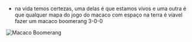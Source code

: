 - na vida temos certezas, uma delas é que estamos vivos e uma outra é que qualquer mapa do jogo do macaco com espaço na terra é viavel fazer um macaco boomerang 3-0-0

 ![Macaco Boomerang](https://static.wikia.nocookie.net/b__/images/6/61/300-BoomerangMonkey.png/revision/latest?cb=20190522025342&path-prefix=bloons)
<!---
decieve/decieve is a ✨ special ✨ repository because its `README.md` (this file) appears on your GitHub profile.
You can click the Preview link to take a look at your changes.
--->
